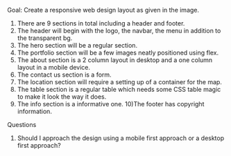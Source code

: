 Goal: Create a responsive web design layout as given in the image.
1) There are 9 sections in total including a header and footer.
2) The header will begin with the logo, the navbar, the menu in addition to the transparent bg.
3) The hero section will be a regular section.
4) The portfolio section will be a few images neatly positioned using flex.
5) The about section is a 2 column layout in desktop and a one column layout in a mobile device.
6) The contact us section is a form.
7) The location section will require a setting up of a container for the map.
8) The table section is a regular table which needs some CSS table magic to make it look the way it does.
9) The info section is a informative one.
10)The footer has copyright information.









Questions
1) Should I approach the design using a mobile first approach or a desktop first approach?

